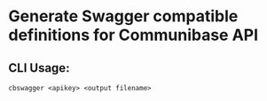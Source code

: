 Generate Swagger compatible definitions for Communibase API
===

CLI Usage:
---

```
cbswagger <apikey> <output filename>

```


 